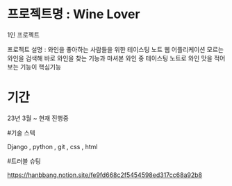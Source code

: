 # 프로젝트명 : Wine Lover

1인 프로젝트 

프로젝트 설명 : 와인을 좋아하는 사람들을 위한 테이스팅 노트 웹 어플리케이션 
              모르는 와인을 검색해 바로 와인을 찾는 기능과 마셔본 와인 중 테이스팅 노트로 와인 맛을 적어보는 기능이 핵심기능
              
# 기간
23년 3월 ~ 현재 진행중 

#기술 스텍

Django , python , git , css , html  

#트러블 슈팅

https://hanbbang.notion.site/fe9fd668c2f5454598ed317cc68a92b8
